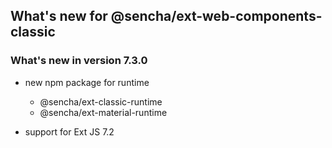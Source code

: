 ## What's new for @sencha/ext-web-components-classic

### What's new in version 7.3.0

- new npm package for runtime
  - @sencha/ext-classic-runtime
  - @sencha/ext-material-runtime

- support for Ext JS 7.2